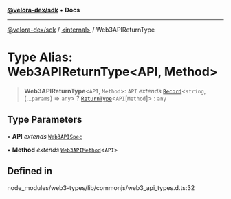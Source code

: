[**@velora-dex/sdk**](../../README.md) • **Docs**

***

[@velora-dex/sdk](../../globals.md) / [\<internal\>](../README.md) / Web3APIReturnType

# Type Alias: Web3APIReturnType\<API, Method\>

> **Web3APIReturnType**\<`API`, `Method`\>: `API` *extends* [`Record`](Record.md)\<`string`, (...`params`) => `any`\> ? [`ReturnType`](ReturnType.md)\<`API`\[`Method`\]\> : `any`

## Type Parameters

• **API** *extends* [`Web3APISpec`](Web3APISpec.md)

• **Method** *extends* [`Web3APIMethod`](../namespaces/Users_andriishymkiv_work_velora_sdk_node_modules_web3-types_lib_commonjs_index/type-aliases/Web3APIMethod.md)\<`API`\>

## Defined in

node\_modules/web3-types/lib/commonjs/web3\_api\_types.d.ts:32
